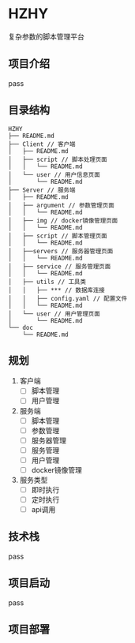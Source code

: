 # HZHY
复杂参数的脚本管理平台

## 项目介绍

pass

## 目录结构

```shell
HZHY
├── README.md
├── Client // 客户端
│   ├── README.md
│   ├── script // 脚本处理页面
│   │   └── README.md
│   └── user // 用户信息页面
│       └── README.md
├── Server // 服务端
│   ├── README.md
│   ├── argument // 参数管理页面
│   │   └── README.md
│   ├── img // docker镜像管理页面
│   │   └── README.md
│   ├── script // 脚本管理页面
│   │   └── README.md
│   ├──servers // 服务器管理页面
│   │   └── README.md
│   ├── service // 服务管理页面
│   │   └── README.md
│   ├── utils // 工具类
│   │   ├── *** // 数据库连接
│   │   ├── config.yaml // 配置文件
│   │   └── README.md
│   └── user // 用户管理页面
│       └── README.md
└── doc
    └── README.md
```

## 规划
1. 客户端
    - [ ] 脚本管理
    - [ ] 用户管理
2. 服务端
    - [ ] 脚本管理
    - [ ] 参数管理
    - [ ] 服务器管理
    - [ ] 服务管理
    - [ ] 用户管理
    - [ ] docker镜像管理
3. 服务类型
    - [ ] 即时执行
    - [ ] 定时执行
    - [ ] api调用
## 技术栈

pass

## 项目启动

pass

## 项目部署